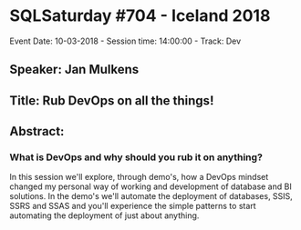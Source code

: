 # SQLSaturday #704 - Iceland 2018
Event Date: 10-03-2018 - Session time: 14:00:00 - Track: Dev
## Speaker: Jan Mulkens
## Title: Rub DevOps on all the things!
## Abstract:
### What is DevOps and why should  you rub it on anything?
In this session we'll explore, through demo's, how a DevOps mindset changed my personal way of working and development of database and BI solutions.
In the demo's we'll automate the deployment of databases, SSIS, SSRS and SSAS and you'll experience the simple patterns to start automating the deployment of just about anything.
